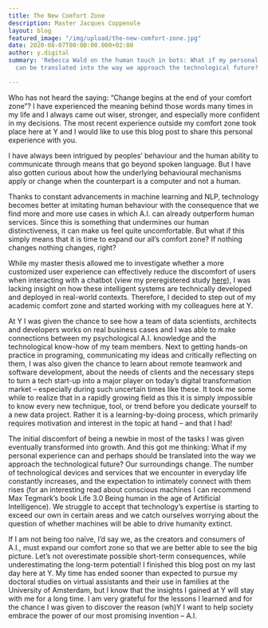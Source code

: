 ```yaml
---
title: The New Comfort Zone
description: Master Jacques Coppenole
layout: blog
featured_image: "/img/upload/the-new-comfort-zone.jpg"
date: 2020-08-07T00:00:00.000+02:00
author: y.digital
summary: 'Rebecca Wald on the human touch in bots: What if my personal experience
  can be translated into the way we approach the technological future?'

---
```

Who has not heard the saying: “Change begins at the end of your comfort zone”? I have experienced the meaning behind those words many times in my life and I always came out wiser, stronger, and especially more confident in my decisions. The most recent experience outside my comfort zone took place here at Y and I would like to use this blog post to share this personal experience with you.

I have always been intrigued by peoples’ behaviour and the human ability to communicate through means that go beyond spoken language. But I have also gotten curious about how the underlying behavioural mechanisms apply or change when the counterpart is a computer and not a human.

Thanks to constant advancements in machine learning and NLP, technology becomes better at imitating human behaviour with the consequence that we find more and more use cases in which A.I. can already outperform human services. Since this is something that undermines our human distinctiveness, it can make us feel quite uncomfortable. But what if this simply means that it is time to expand our all’s comfort zone? If nothing changes nothing changes, right?

While my master thesis allowed me to investigate whether a more customized user experience can effectively reduce the discomfort of users when interacting with a chatbot (view my preregistered study [here](https://osf.io/4mdtr?view_only=d9e8ec3906ad4c5b88a2b0af725a3032)), I was lacking insight on how these intelligent systems are technically developed and deployed in real-world contexts. Therefore, I decided to step out of my academic comfort zone and started working with my colleagues here at Y.

At Y I was given the chance to see how a team of data scientists, architects and developers works on real business cases and I was able to make connections between my psychological A.I. knowledge and the technological know-how of my team members. Next to getting hands-on practice in programing, communicating my ideas and critically reflecting on them, I was also given the chance to learn about remote teamwork and software development, about the needs of clients and the necessary steps to turn a tech start-up into a major player on today’s digital transformation market – especially during such uncertain times like these. It took me some while to realize that in a rapidly growing field as this it is simply impossible to know every new technique, tool, or trend before you dedicate yourself to a new data project. Rather it is a learning-by-doing process, which primarily requires motivation and interest in the topic at hand – and that I had!

The initial discomfort of being a newbie in most of the tasks I was given eventually transformed into growth. And this got me thinking: What if my personal experience can and perhaps should be translated into the way we approach the technological future? Our surroundings change. The number of technological devices and services that we encounter in everyday life constantly increases, and the expectation to intimately connect with them rises (for an interesting read about conscious machines I can recommend Max Tegmark’s book Life 3.0 Being human in the age of Artificial Intelligence). We struggle to accept that technology’s expertise is starting to exceed our own in certain areas and we catch ourselves worrying about the question of whether machines will be able to drive humanity extinct.

If I am not being too naïve, I’d say we, as the creators and consumers of A.I., must expand our comfort zone so that we are better able to see the big picture. Let’s not overestimate possible short-term consequences, while underestimating the long-term potential! I finished this blog post on my last day here at Y. My time has ended sooner than expected to pursue my doctoral studies on virtual assistants and their use in families at the University of Amsterdam, but I know that the insights I gained at Y will stay with me for a long time. I am very grateful for the lessons I learned and for the chance I was given to discover the reason (wh)Y I want to help society embrace the power of our most promising invention – A.I.